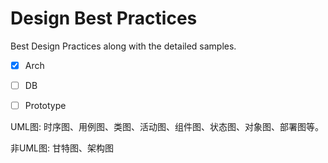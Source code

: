 # Design Best Practices

Best Design Practices along with the detailed samples.

- [x] Arch

- [ ] DB

- [ ] Prototype 


UML图: 时序图、用例图、类图、活动图、组件图、状态图、对象图、部署图等。

非UML图: 甘特图、架构图